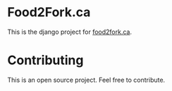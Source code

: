 # Food2Fork.ca
This is the django project for [food2fork.ca](food2fork.ca).

# Contributing
This is an open source project. Feel free to contribute.